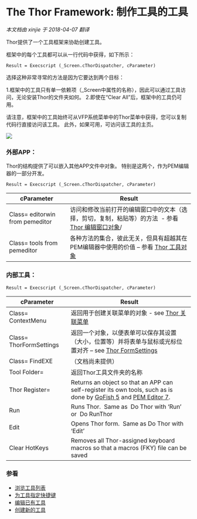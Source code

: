 ﻿The Thor Framework: 制作工具的工具
===
_本文档由 xinjie 于 2018-04-07 翻译_

Thor提供了一个工具框架来协助创建工具。

框架中的每个工具都可以从一行代码中获得，如下所示：

    Result = Execscript (_Screen.cThorDispatcher, cParameter)

选择这种非常寻常的方法是因为它要达到两个目标：

1.框架中的工具只有单一依赖项（_Screen中属性的名称），因此可以通过工具访问，无论安装Thor的文件夹如何。 
2.即使在“Clear All”后，框架中的工具仍可用。

请注意，框架中的工具始终可从VFP系统菜单中的Thor菜单中获得，您可以复制代码行直接访问该工具。 此外，如果可用，可访问该工具的主页。

![](Images/Thor_Tools_Making_Tools_image_2.png)

### 外部APP：

Thor的结构提供了可以嵌入其他APP文件中对象。 特别是这两个，作为PEM编辑器的一部分开发。

    Result = Execscript (_Screen.cThorDispatcher, cParameter)
**cParameter** |**Result**
---|---
Class= editorwin from pemeditor|访问和修改当前打开的编辑窗口中的文本（选择，剪切，复制，粘贴等）的方法  - 参看 [Thor 编辑窗口对象](Thor_editorwindow_object.md)/
Class= tools from pemeditor|各种方法的集合，彼此无关，但具有超越其在PEM编辑器中使用的价值 – 参看 [Thor 工具对象](Thor_tools_object.md)


### 内部工具：
    Result = Execscript (_Screen.cThorDispatcher, cParameter)
**cParameter** |**Result**
---|---
Class= ContextMenu|返回用于创建关联菜单的对象 - see [Thor 关联菜单](Thor_framework_contextmenu.md)
Class= ThorFormSettings|返回一个对象，以便表单可以保存其设置（大小，位置等）并将表单与鼠标或光标位置对齐 – see [Thor FormSettings](Thor_framework_formsettings.md)
Class= FindEXE|（文档尚未提供）
Tool Folder=|返回Thor工具文件夹的名称
Thor Register=|Returns an object so that an APP can self-register its own tools, such as is done by [GoFish 5](https://github.com/mattslay/GoFish) and [PEM Editor 7](https://github.com/VFPX/PEMEditor).
Run|Runs Thor.  Same as  Do Thor with ‘Run’  or  Do RunThor
Edit|Opens Thor form.  Same as Do Thor with ‘Edit’
Clear HotKeys|Removes all Thor-assigned keyboard macros so that a macros (FKY) file can be saved

### 参看

*   [浏览工具列表](Thor_browsing_tools.md)
*   [为工具指定快捷键](Thor_assign_tool_hot_keys.md)
*   [编辑已有工具](Thor_editing_existing_tools.md)
*   [创建新的工具](Thor_creating_new_tools.md)

